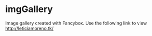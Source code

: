 # imgGallery
Image gallery created with Fancybox. 
Use the following link to view http://leticiamoreno.tk/
